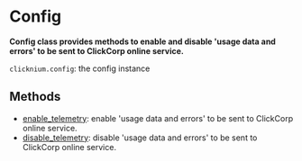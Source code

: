 # Config

**Config class provides methods to enable and disable 'usage data and errors' to be sent to ClickCorp online service.**

`clicknium.config`: the config instance

## Methods <!-- {docsify-ignore} -->

- [enable_telemetry](./enable_telemetry.md): enable 'usage data and errors' to be sent to ClickCorp online service.  
- [disable_telemetry](./disable_telemetry.md): disable 'usage data and errors' to be sent to ClickCorp online service.